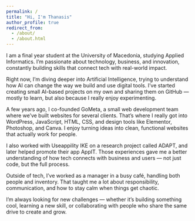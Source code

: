 ```yaml
---
permalink: /
title: "Hi, I'm Thanasis"
author_profile: true
redirect_from: 
  - /about/
  - /about.html
---
```


I am a final year student at the University of Macedonia, studying Applied Informatics.
I’m passionate about technology, business, and innovation, constantly building skills that connect tech with real-world impact.


Right now, I’m diving deeper into Artificial Intelligence, trying to understand how AI can change the way we build and use digital tools. I’ve started creating small AI-based projects on my own and sharing them on GitHub — mostly to learn, but also because I really enjoy experimenting.


A few years ago, I co-founded GoMeta, a small web development team where we’ve built websites for several clients. That’s where I really got into WordPress, JavaScript, HTML, CSS, and design tools like Elementor, Photoshop, and Canva. I enjoy turning ideas into clean, functional websites that actually work for people.


I also worked with Useappility IKE on a research project called ADAPT, and later helped promote their app AppIT. Those experiences gave me a better understanding of how tech connects with business and users — not just code, but the full process.


Outside of tech, I’ve worked as a manager in a busy café, handling both people and inventory. That taught me a lot about responsibility, communication, and how to stay calm when things get chaotic.


I’m always looking for new challenges — whether it’s building something cool, learning a new skill, or collaborating with people who share the same drive to create and grow.
